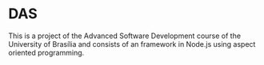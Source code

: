 # DAS
This is a project of the Advanced Software Development course of the University of Brasília and consists of an framework in Node.js using aspect oriented programming.

